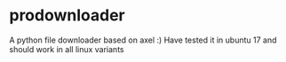 # prodownloader
A python file downloader based on axel :) Have tested it in ubuntu 17 and should work in all linux variants
